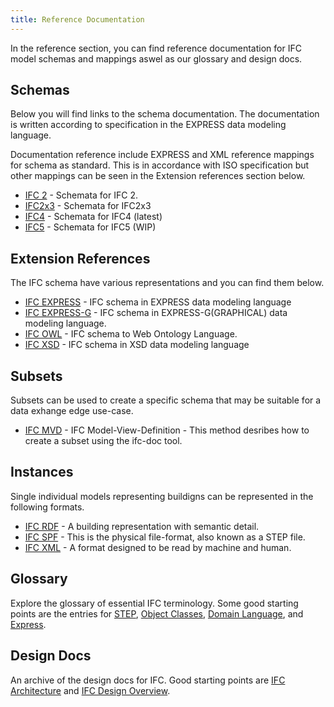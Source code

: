 ```yaml
---
title: Reference Documentation
---
```

In the reference section, you can find reference documentation for IFC model schemas and mappings aswel as our glossary and design docs.


## Schemas

Below you will find links to the schema documentation. The documentation is written according to specification in the EXPRESS data modeling language.

Documentation reference include EXPRESS and XML reference mappings for schema as standard. This is in accordance with ISO specification but other mappings can be seen in the Extension references section below.

* [IFC 2](/docs/reference/schemas/ifc2.md/overview/) - Schemata for IFC 2.
* [IFC2x3](/docs/reference/schemas/ifc2x3.md/overview/) - Schemata for IFC2x3
* [IFC4](/docs/reference/schemas/ifc4.md/overview/) - Schemata for IFC4 (latest)
* [IFC5](/docs/reference/schemas/ifc5.md/overview/) - Schemata for IFC5 (WIP)


## Extension References

The IFC schema have various representations and you can find them below.

* [IFC EXPRESS](/docs/reference/mappings/ifc-express/express-overview/) - IFC schema in EXPRESS data modeling language
* [IFC EXPRESS-G](/docs/reference/mappings/ifc-express/express-g-overview/) - IFC schema in EXPRESS-G(GRAPHICAL) data modeling language.
* [IFC OWL](/docs/reference/mappings/ifc-owl/owl-overview/) - IFC schema to Web Ontology Language.
* [IFC XSD](/docs/reference/mappings/ifc-xsd/xsd-overview/) - IFC schema in XSD data modeling language

## Subsets

Subsets can be used to create a specific schema that may be suitable for a data exhange edge use-case.

* [IFC MVD](/docs/reference/subset/ifc-mvd/mvd-overview/) - IFC Model-View-Definition - This method desribes how to create a subset using the ifc-doc tool.

## Instances

Single individual models representing buildigns can be represented in the following formats.

* [IFC RDF](/docs/reference/instances/ifc-rdf/rdf-overview/) - A building representation with semantic detail.
* [IFC SPF](/docs/reference/instances/ifc-spf/spf-overview/) - This is the physical file-format, also known as a STEP file.
* [IFC XML](/docs/reference/instances/ifc-xml/xml-overview/) - A format designed to be read by machine and human.


## Glossary

Explore the glossary of essential IFC terminology. Some good starting points are the entries for [STEP](/docs/), [Object Classes](/docs/), [Domain Language](/docs/), and [Express](/docs/).

## Design Docs

An archive of the design docs for IFC. Good starting points are [IFC Architecture](https://github.com/) and [IFC Design Overview](https://github.com/).
